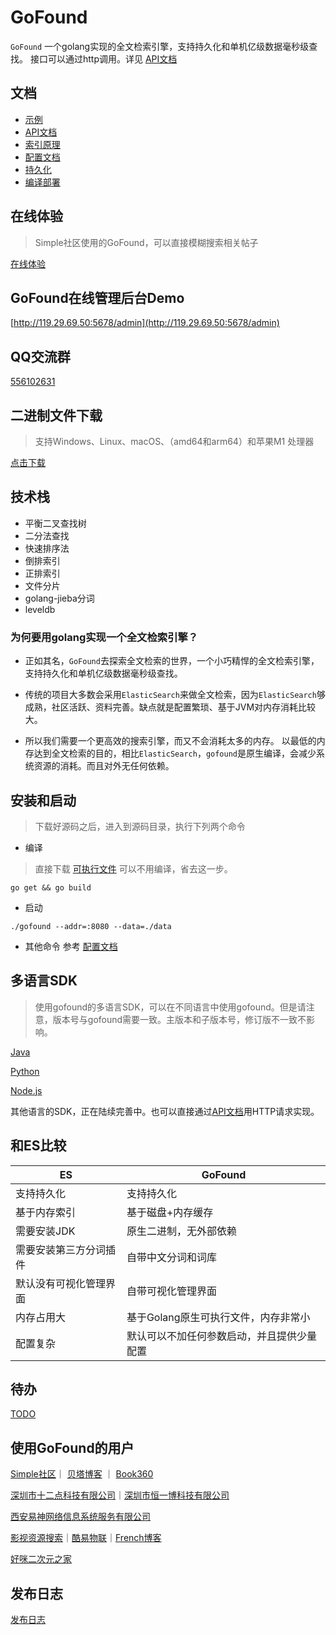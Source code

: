 # GoFound

`GoFound` 一个golang实现的全文检索引擎，支持持久化和单机亿级数据毫秒级查找。
接口可以通过http调用。详见 [API文档](./docs/api.md)

## 文档

+ [示例](./docs/example.md)
+ [API文档](./docs/api.md)
+ [索引原理](./docs/index.md)
+ [配置文档](./docs/config.md)
+ [持久化](./docs/storage.md)
+ [编译部署](./docs/compile.md)

## 在线体验

> Simple社区使用的GoFound，可以直接模糊搜索相关帖子

[在线体验](https://simpleui.72wo.com/search/simpleui)

## GoFound在线管理后台Demo
[http://119.29.69.50:5678/admin](http://119.29.69.50:5678/admin)

## QQ交流群

[556102631](https://qm.qq.com/cgi-bin/qm/qr?k=4OvO7bgRAhSLX0J2WXVbCWbY7hL7gMYd&jump_from=webapi)

## 二进制文件下载

> 支持Windows、Linux、macOS、（amd64和arm64）和苹果M1 处理器

[点击下载](https://github.com/newpanjing/gofound/releases)

## 技术栈

+ 平衡二叉查找树
+ 二分法查找
+ 快速排序法
+ 倒排索引
+ 正排索引
+ 文件分片
+ golang-jieba分词
+ leveldb

### 为何要用golang实现一个全文检索引擎？

+ 正如其名，`GoFound`去探索全文检索的世界，一个小巧精悍的全文检索引擎，支持持久化和单机亿级数据毫秒级查找。

+ 传统的项目大多数会采用`ElasticSearch`来做全文检索，因为`ElasticSearch`够成熟，社区活跃、资料完善。缺点就是配置繁琐、基于JVM对内存消耗比较大。

+ 所以我们需要一个更高效的搜索引擎，而又不会消耗太多的内存。 以最低的内存达到全文检索的目的，相比`ElasticSearch`，`gofound`是原生编译，会减少系统资源的消耗。而且对外无任何依赖。

## 安装和启动

> 下载好源码之后，进入到源码目录，执行下列两个命令
>

+ 编译

> 直接下载 [可执行文件](https://github.com/newpanjing/gofound/releases) 可以不用编译，省去这一步。

```shell
go get && go build
```

+ 启动

```shell
./gofound --addr=:8080 --data=./data
```

+ 其他命令
  参考 [配置文档](./docs/config.md)

## 多语言SDK

> 使用gofound的多语言SDK，可以在不同语言中使用gofound。但是请注意，版本号与gofound需要一致。主版本和子版本号，修订版不一致不影响。

[Java](https://github.com/newpanjing/gofound-java)

[Python](https://github.com/newpanjing/gofound-python)

[Node.js](https://github.com/newpanjing/gofound-nodejs)

其他语言的SDK，正在陆续完善中。也可以直接通过[API文档](./docs/api.md)用HTTP请求实现。

## 和ES比较

| ES          | GoFound               |
|-------------|-----------------------|
| 支持持久化       | 支持持久化                 |
| 基于内存索引      | 基于磁盘+内存缓存             |
| 需要安装JDK     | 原生二进制，无外部依赖           |
| 需要安装第三方分词插件 | 自带中文分词和词库             |
| 默认没有可视化管理界面 | 自带可视化管理界面             |
| 内存占用大       | 基于Golang原生可执行文件，内存非常小 |
| 配置复杂        | 默认可以不加任何参数启动，并且提供少量配置 |


## 待办

[TODO](docs/TODO.md)

## 使用GoFound的用户

[Simple社区](https://simpleui.72wo.com)｜ [贝塔博客](https://www.88cto.com) ｜ [Book360](https://www.book360.cn)

[深圳市十二点科技有限公司](https://www.72wo.com)｜[深圳市恒一博科技有限公司](http://www.hooebo.com)

[西安易神网络信息系统服务有限公司](http://www.hansonvip.com/)

[影视资源搜索](https://movie.ipip.icu)｜[酷易物联](https://cooleiot.tech)｜[French博客](https://hoime.cn/)

[好咪二次元之家](http://hoime.space)

## 发布日志

[发布日志](./docs/release.md)